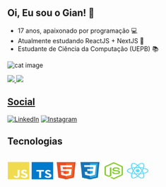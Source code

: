 ## Oi, Eu sou o Gian! 👋

* 17 anos, apaixonado por programação 💻
* Atualmente estudando ReactJS + NextJS 🚀
* Estudante de Ciência da Computação (UEPB) 📚

![cat image](https://giffiles.alphacoders.com/297/2970.gif)

<div>
  <a href="https://github.com/Gian-Lucas">
  <img height="180em" src="https://github-readme-stats.vercel.app/api?username=Gian-Lucas&show_icons=true&theme=github_dark&include_all_commits=true&count_private=true" />
  <img height="180em" src="https://github-readme-stats.vercel.app/api/top-langs/?username=Gian-Lucas&layout=compact&langs_count=7&theme=github_dark" />
</div>
  
  ## Social
  
  [![LinkedIn](https://img.shields.io/badge/-LinkedIn-blue?style=for-the-badge&logo=linkedin)](https://www.linkedin.com/in/gian-lucas-66299618b/)
  [![Instagram](https://img.shields.io/badge/-Instagram-red?style=for-the-badge&logo=instagram&logoColor=white)](https://instagram.com/gian_lcss)
  
  ## Tecnologias
    
  <div style="display: inline_block"><br>
  <img align="center" alt="JavaScript" height="40" width="50" src="https://raw.githubusercontent.com/devicons/devicon/master/icons/javascript/javascript-plain.svg">
  <img align="center" alt="TypeScript" height="40" width="50" src="https://raw.githubusercontent.com/devicons/devicon/master/icons/typescript/typescript-plain.svg">
  <img align="center" alt="HTML" height="40" width="50" src="https://raw.githubusercontent.com/devicons/devicon/master/icons/html5/html5-original.svg">
  <img align="center" alt="CSS" height="40" width="50" src="https://raw.githubusercontent.com/devicons/devicon/master/icons/css3/css3-original.svg">
  <img align="center" alt="NodeJs" height="40" width="50" src="https://raw.githubusercontent.com/devicons/devicon/master/icons/nodejs/nodejs-original.svg">  
  <img align="center" alt="React" height="40" width="50" src="https://raw.githubusercontent.com/devicons/devicon/master/icons/react/react-original.svg">    
</div>

